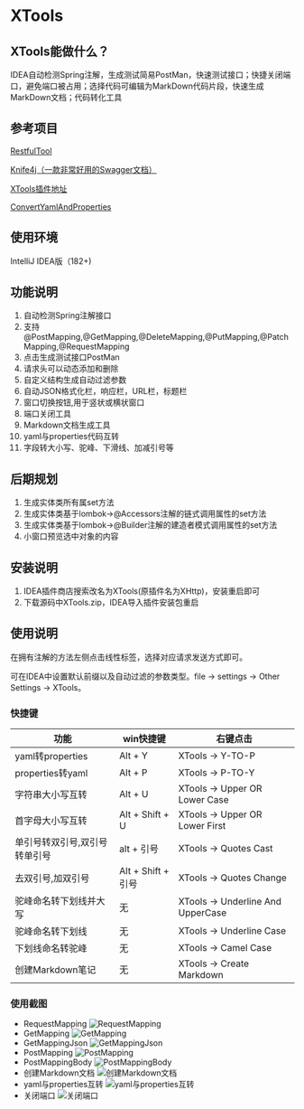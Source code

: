 # XTools

## XTools能做什么？
IDEA自动检测Spring注解，生成测试简易PostMan，快速测试接口；快捷关闭端口，避免端口被占用；选择代码可编辑为MarkDown代码片段，快速生成MarkDown文档；代码转化工具

## 参考项目

[RestfulTool](https://gitee.com/zys981029/RestfulTool)

[Knife4j（一款非常好用的Swagger文档）](https://doc.xiaominfo.com/)

[XTools插件地址](https://plugins.jetbrains.com/plugin/14400-xtools)

[ConvertYamlAndProperties](https://github.com/chencn/ConvertYamlAndProperties)

## 使用环境
IntelliJ IDEA版（182+)

## 功能说明

1.  自动检测Spring注解接口
2.  支持@PostMapping,@GetMapping,@DeleteMapping,@PutMapping,@PatchMapping,@RequestMapping
3.  点击生成测试接口PostMan
4.  请求头可以动态添加和删除
5.  自定义结构生成自动过滤参数
6.  自动JSON格式化栏，响应栏，URL栏，标题栏
7.  窗口切换按钮,用于竖状或横状窗口
8.  端口关闭工具
9.  Markdown文档生成工具
10. yaml与properties代码互转
11. 字段转大小写、驼峰、下滑线、加减引号等

## 后期规划

1.  生成实体类所有属set方法
2.  生成实体类基于lombok->@Accessors注解的链式调用属性的set方法
3.  生成实体类基于lombok->@Builder注解的建造者模式调用属性的set方法
4.  小窗口预览选中对象的内容

## 安装说明

1. IDEA插件商店搜索改名为XTools(原插件名为XHttp)，安装重启即可
2. 下载源码中XTools.zip，IDEA导入插件安装包重启

## 使用说明

在拥有注解的方法左侧点击线性标签，选择对应请求发送方式即可。

可在IDEA中设置默认前缀以及自动过滤的参数类型。file -> settings -> Other Settings -> XTools。
### 快捷键

| 功能                           | win快捷键       | 右键点击|
| ------------------------------ | --------------- | --------------- |
| yaml转properties              | Alt + Y         | XTools -> Y-TO-P |
| properties转yaml              | Alt + P      | XTools -> P-TO-Y   |
| 字符串大小写互转               | Alt + U     |  XTools -> Upper OR Lower Case |
| 首字母大小写互转              | Alt + Shift + U |  XTools -> Upper OR Lower First |
| 单引号转双引号,双引号转单引号  | alt + 引号  |  XTools -> Quotes Cast |
| 去双引号,加双引号              | Alt + Shift + 引号 |  XTools -> Quotes Change |
| 驼峰命名转下划线并大写         | 无 |  XTools -> Underline And UpperCase |
| 驼峰命名转下划线              | 无 |  XTools -> Underline Case |
| 下划线命名转驼峰              | 无 |  XTools -> Camel Case |
| 创建Markdown笔记              | 无 |  XTools -> Create Markdown |

### 使用截图
- RequestMapping
![RequestMapping](https://images.gitee.com/uploads/images/2021/0524/162324_fe6774c8_4832857.gif "requestmapping.gif")
- GetMapping
![GetMapping](https://images.gitee.com/uploads/images/2021/0524/162515_aeadf176_4832857.gif "getmapping.gif")
- GetMappingJson
![GetMappingJson](https://images.gitee.com/uploads/images/2021/0524/162526_e6c1b49c_4832857.gif "getmappingjson.gif")
- PostMapping
![PostMapping](https://images.gitee.com/uploads/images/2021/0524/162542_1197f1ae_4832857.gif "postmapping.gif")
- PostMappingBody
![PostMappingBody](https://images.gitee.com/uploads/images/2021/0524/162552_197413a3_4832857.gif "postmappingbody.gif")
- 创建Markdown文档
![创建Markdown文档](https://images.gitee.com/uploads/images/2021/0524/162608_b3171a38_4832857.gif "md.gif")
- yaml与properties互转
![yaml与properties互转](https://images.gitee.com/uploads/images/2021/0524/162623_1a19cb3c_4832857.gif "p2y.gif")
- 关闭端口
![关闭端口](https://images.gitee.com/uploads/images/2021/0524/162635_2c27e136_4832857.gif "port.gif")

